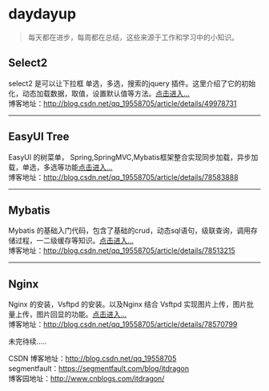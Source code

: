 # daydayup
> 每天都在进步，每周都在总结，这些来源于工作和学习中的小知识。

## Select2
select2 是可以让下拉框 单选，多选，搜索的jquery 插件。这里介绍了它的初始化，动态加载数据，取值，设置默认值等方法。[点击进入...](https://github.com/ITDragonBlog/daydayup/tree/master/JQuery-select2/select2-4.0.0)    
博客地址：http://blog.csdn.net/qq_19558705/article/details/49978731
***

## EasyUI Tree
EasyUI 的树菜单， Spring,SpringMVC,Mybatis框架整合实现同步加载，异步加载，单选，多选等功能[点击进入...](https://github.com/ITDragonBlog/daydayup/tree/master/EasyUI/EasyUI-tree)      
博客地址：http://blog.csdn.net/qq_19558705/article/details/78583888

***

## Mybatis
Mybatis 的基础入门代码，包含了基础的crud，动态sql语句，级联查询，调用存储过程，一二级缓存等知识。[点击进入...](https://github.com/ITDragonBlog/daydayup/tree/master/mybatis/mybatis-basic)      
博客地址：http://blog.csdn.net/qq_19558705/article/details/78513215

***

## Nginx
Nginx 的安装，Vsftpd 的安装。以及Nginx 结合 Vsftpd 实现图片上传，图片批量上传，图片回显的功能。[点击进入...](https://github.com/ITDragonBlog/daydayup/tree/master/Nginx)        
博客地址：http://blog.csdn.net/qq_19558705/article/details/78570799


未完待续.....

CSDN 博客地址：http://blog.csdn.net/qq_19558705  
segmentfault：https://segmentfault.com/blog/itdragon  
博客园地址：http://www.cnblogs.com/itdragon/  
